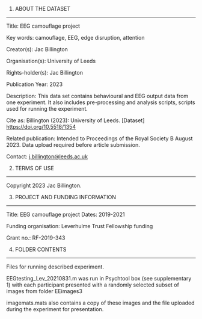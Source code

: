 1. ABOUT THE DATASET
--------------------

Title: EEG camouflage project 

Key words: camouflage, EEG, edge disruption, attention 

Creator(s): Jac Billington

Organisation(s): University of Leeds

Rights-holder(s): Jac Billington

Publication Year: 2023

Description: This data set contains behavioural and EEG output data from one experiment. It also includes pre-processing and analysis scripts, scripts used for running the experiment. 

Cite as: Billington (2023): University of Leeds. [Dataset] https://doi.org/10.5518/1354 

Related publication: Intended to Proceedings of the Royal Society B August 2023. Data upload required before article submission. 

Contact: j.billington@leeds.ac.uk


2. TERMS OF USE
---------------

Copyright 2023 Jac Billington.


3. PROJECT AND FUNDING INFORMATION
----------------------------------

Title: EEG camouflage project
Dates: 2019-2021

Funding organisation: Leverhulme Trust Fellowship funding

Grant no.:  RF-2019-343


4. FOLDER CONTENTS
----------------------------------

Files for running described experiment. 

EEGtesting_Lev_20210831.m was run in Psychtool box (see supplementary 1) with each participant presented with a randomly selected subset of images from folder EEimages3 
 
imagemats.mats also contains a copy of these images and the file uploaded during the experiment for presentation.
